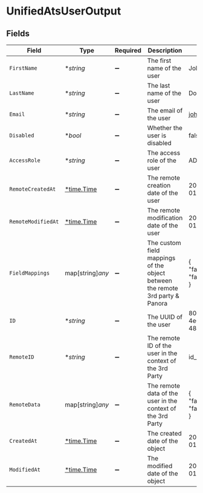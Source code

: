 # UnifiedAtsUserOutput


## Fields

| Field                                                                         | Type                                                                          | Required                                                                      | Description                                                                   | Example                                                                       |
| ----------------------------------------------------------------------------- | ----------------------------------------------------------------------------- | ----------------------------------------------------------------------------- | ----------------------------------------------------------------------------- | ----------------------------------------------------------------------------- |
| `FirstName`                                                                   | **string*                                                                     | :heavy_minus_sign:                                                            | The first name of the user                                                    | John                                                                          |
| `LastName`                                                                    | **string*                                                                     | :heavy_minus_sign:                                                            | The last name of the user                                                     | Doe                                                                           |
| `Email`                                                                       | **string*                                                                     | :heavy_minus_sign:                                                            | The email of the user                                                         | john.doe@example.com                                                          |
| `Disabled`                                                                    | **bool*                                                                       | :heavy_minus_sign:                                                            | Whether the user is disabled                                                  | false                                                                         |
| `AccessRole`                                                                  | **string*                                                                     | :heavy_minus_sign:                                                            | The access role of the user                                                   | ADMIN                                                                         |
| `RemoteCreatedAt`                                                             | [*time.Time](https://pkg.go.dev/time#Time)                                    | :heavy_minus_sign:                                                            | The remote creation date of the user                                          | 2024-10-01T12:00:00Z                                                          |
| `RemoteModifiedAt`                                                            | [*time.Time](https://pkg.go.dev/time#Time)                                    | :heavy_minus_sign:                                                            | The remote modification date of the user                                      | 2024-10-01T12:00:00Z                                                          |
| `FieldMappings`                                                               | map[string]*any*                                                              | :heavy_minus_sign:                                                            | The custom field mappings of the object between the remote 3rd party & Panora | {<br/>"fav_dish": "broccoli",<br/>"fav_color": "red"<br/>}                    |
| `ID`                                                                          | **string*                                                                     | :heavy_minus_sign:                                                            | The UUID of the user                                                          | 801f9ede-c698-4e66-a7fc-48d19eebaa4f                                          |
| `RemoteID`                                                                    | **string*                                                                     | :heavy_minus_sign:                                                            | The remote ID of the user in the context of the 3rd Party                     | id_1                                                                          |
| `RemoteData`                                                                  | map[string]*any*                                                              | :heavy_minus_sign:                                                            | The remote data of the user in the context of the 3rd Party                   | {<br/>"fav_dish": "broccoli",<br/>"fav_color": "red"<br/>}                    |
| `CreatedAt`                                                                   | [*time.Time](https://pkg.go.dev/time#Time)                                    | :heavy_minus_sign:                                                            | The created date of the object                                                | 2024-10-01T12:00:00Z                                                          |
| `ModifiedAt`                                                                  | [*time.Time](https://pkg.go.dev/time#Time)                                    | :heavy_minus_sign:                                                            | The modified date of the object                                               | 2024-10-01T12:00:00Z                                                          |